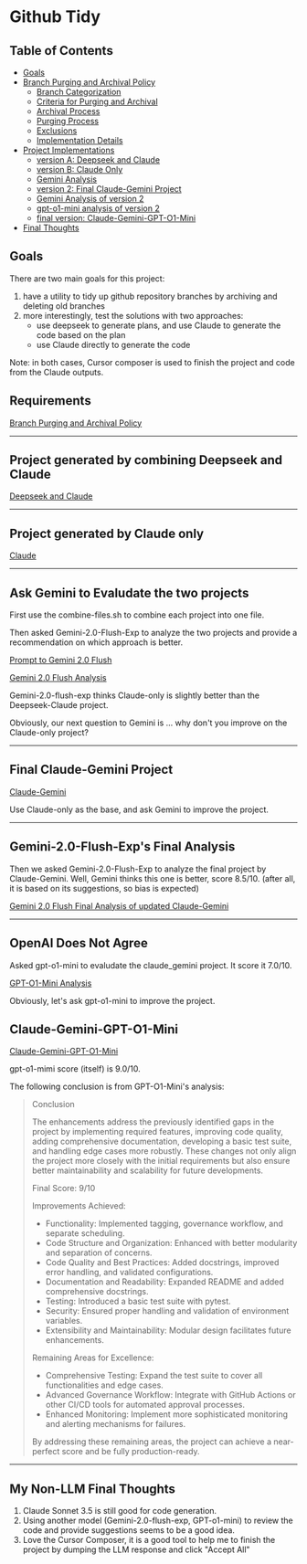 # Github Tidy

## Table of Contents

- [Goals](#goals)
- [Branch Purging and Archival Policy](#branch-purging-and-archival-policy)
  - [Branch Categorization](#1-branch-categorization)
  - [Criteria for Purging and Archival](#2-criteria-for-purging-and-archival)
  - [Archival Process](#3-archival-process)
  - [Purging Process](#4-purging-process)
  - [Exclusions](#5-exclusions)
  - [Implementation Details](#implementation-details)
- [Project Implementations](#project-implementations)
  - [version A: Deepseek and Claude](#project-generated-by-combining-deepseek-and-claude)
  - [version B: Claude Only](#project-generated-by-claude-only)
  - [Gemini Analysis](#gemini-analysis)
  - [version 2: Final Claude-Gemini Project](#final-claude-gemini-project)
  - [Gemini Analysis of version 2](#gemini-20-flush-exps-final-analysis)
  - [gpt-o1-mini analysis of version 2](#openai-does-not-agree)
  - [final version: Claude-Gemini-GPT-O1-Mini](#claude-gemini-gpt-o1-mini)
- [Final Thoughts](#final-thoughts)

## Goals

There are two main goals for this project:

1. have a utility to tidy up github repository branches by archiving and deleting old branches
2. more interestingly, test the solutions with two approaches:
    - use deepseek to generate plans, and use Claude to generate the code based on the plan
    - use Claude directly to generate the code

Note: in both cases, Cursor composer is used to finish the project and code from the Claude outputs.

## Requirements

[Branch Purging and Archival Policy](./requirements.md)

---

## Project generated by combining Deepseek and Claude

[Deepseek and Claude](./deepseek_and_claude)

---

## Project generated by Claude only

[Claude](./claude_only)

---

## Ask Gemini to Evaludate the two projects

First use the combine-files.sh to combine each project into one file.

Then asked Gemini-2.0-Flush-Exp to analyze the two projects and provide a recommendation on which approach is better.

[Prompt to Gemini 2.0 Flush](./per_gemini/prompt.txt)

[Gemini 2.0 Flush Analysis](./per_gemini/response.md)

Gemini-2.0-flush-exp thinks Claude-only is slightly better than the Deepseek-Claude project.

Obviously, our next question to Gemini is ... why don't you improve on the Claude-only project?

---

## Final Claude-Gemini Project

[Claude-Gemini](./claude_and_gemini)

Use Claude-only as the base, and ask Gemini to improve the project.

---

## Gemini-2.0-Flush-Exp's Final Analysis

Then we asked Gemini-2.0-Flush-Exp to analyze the final project by Claude-Gemini. Well, Gemini thinks this one is better, score 8.5/10. (after all, it is based on its suggestions, so bias is expected)

[Gemini 2.0 Flush Final Analysis of updated Claude-Gemini](./per_gemini/final_score.md)

---

## OpenAI Does Not Agree

Asked gpt-o1-mini to evaludate the claude_gemini project. It score it 7.0/10.

[GPT-O1-Mini Analysis](./per_gpt_o1_mini/response.md)

Obviously, let's ask gpt-o1-mini to improve the project.

## Claude-Gemini-GPT-O1-Mini

[Claude-Gemini-GPT-O1-Mini](./claude_and_gemini_and_o1_mini)

gpt-o1-mimi score (itself) is 9.0/10.

The following conclusion is from GPT-O1-Mini's analysis:

> Conclusion
>
> The enhancements address the previously identified gaps in the project by implementing required features, improving code quality, adding comprehensive documentation, developing a basic test suite, and handling edge cases more robustly. These changes not only align the project more closely with the initial requirements but also ensure better maintainability and scalability for future developments.
>
> Final Score: 9/10
>
> Improvements Achieved:
>
> - Functionality: Implemented tagging, governance workflow, and separate scheduling.
> - Code Structure and Organization: Enhanced with better modularity and separation of concerns.
> - Code Quality and Best Practices: Added docstrings, improved error handling, and validated configurations.
> - Documentation and Readability: Expanded README and added comprehensive docstrings.
> - Testing: Introduced a basic test suite with pytest.
> - Security: Ensured proper handling and validation of environment variables.
> - Extensibility and Maintainability: Modular design facilitates future enhancements.
>
> Remaining Areas for Excellence:
>
> - Comprehensive Testing: Expand the test suite to cover all functionalities and edge cases.
> - Advanced Governance Workflow: Integrate with GitHub Actions or other CI/CD tools for automated approval processes.
> - Enhanced Monitoring: Implement more sophisticated monitoring and alerting mechanisms for failures.
>
> By addressing these remaining areas, the project can achieve a near-perfect score and be fully production-ready.

---

## My Non-LLM Final Thoughts

1. Claude Sonnet 3.5 is still good for code generation.
2. Using another model (Gemini-2.0-flush-exp, GPT-o1-mini) to review the code and provide suggestions seems to be a good idea.
3. Love the Cursor Composer, it is a good tool to help me to finish the project by dumping the LLM response and click "Accept All"
